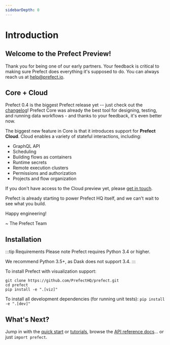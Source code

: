 ```yaml
---
sidebarDepth: 0
---
```


# Introduction

## Welcome to the Prefect Preview!

Thank you for being one of our early partners. Your feedback is critical to making sure Prefect does everything it's supposed to do. You can always reach us at [help@prefect.io](mailto:help@prefect.io).

## Core + Cloud

Prefect 0.4 is the biggest Prefect release yet -- just check out the [changelog](changelog.html#version-0-4-1)! Prefect Core was already the best tool for designing, testing, and running data workflows - and thanks to your feedback, it's even better now.

The biggest new feature in Core is that it introduces support for **Prefect Cloud**. Cloud enables a variety of stateful interactions, including:

- GraphQL API
- Scheduling
- Building flows as containers
- Runtime secrets
- Remote execution clusters
- Permissions and authorization
- Projects and flow organization

If you don't have access to the Cloud preview yet, please [get in touch](mailto:help@prefect.io).

Prefect is already starting to power Prefect HQ itself, and we can't wait to see what you build.

Happy engineering!

~ The Prefect Team

## Installation

:::tip Requirements
Please note Prefect requires Python 3.4 or higher.

We recommend Python 3.5+, as Dask does not support 3.4.
:::

To install Prefect with visualization support:

```
git clone https://github.com/PrefectHQ/prefect.git
cd prefect
pip install -e ".[viz]"
```

To install all development dependencies (for running unit tests): `pip install -e ".[dev]"`

## What's Next?

Jump in with the [quick start](getting_started.html) or [tutorials](tutorials/), browse the [API reference docs](api/)... or just `import prefect`.
